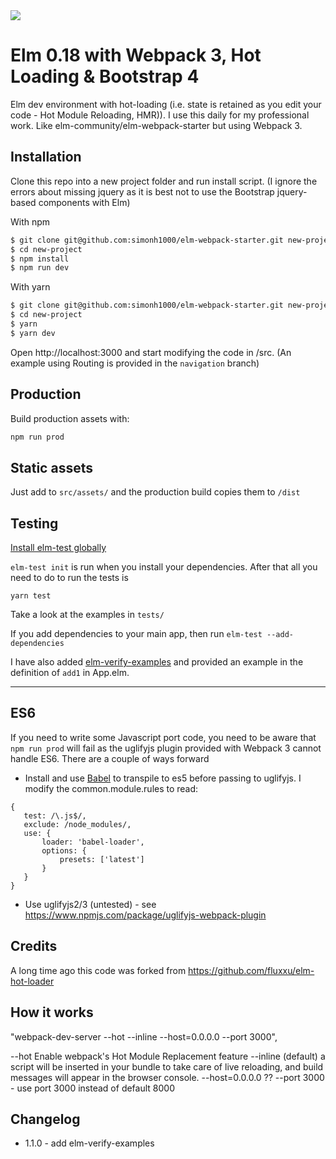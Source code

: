 <img src="https://circleci.com/gh/simonh1000/elm-webpack-starter.png?circle-token=:circle-token">

# Elm 0.18 with Webpack 3, Hot Loading & Bootstrap 4

Elm dev environment with hot-loading (i.e. state is retained as you edit your code - Hot Module Reloading, HMR)). I use this daily for my professional work. Like elm-community/elm-webpack-starter but using Webpack 3.

## Installation

Clone this repo into a new project folder and run install script.
(I ignore the errors about missing jquery as it is best not to use the Bootstrap jquery-based components with Elm)

With npm

```sh
$ git clone git@github.com:simonh1000/elm-webpack-starter.git new-project
$ cd new-project
$ npm install
$ npm run dev
```

With yarn
```sh
$ git clone git@github.com:simonh1000/elm-webpack-starter.git new-project
$ cd new-project
$ yarn
$ yarn dev
 ```

Open http://localhost:3000 and start modifying the code in /src.
(An example using Routing is provided in the `navigation` branch)

## Production

Build production assets with:

```sh
npm run prod
```

## Static assets

Just add to `src/assets/` and the production build copies them to `/dist`

## Testing

[Install elm-test globally](https://github.com/elm-community/elm-test#running-tests-locally)

`elm-test init` is run when you install your dependencies. After that all you need to do to run the tests is

```
yarn test
```

Take a look at the examples in `tests/`

If you add dependencies to your main app, then run `elm-test --add-dependencies`

I have also added [elm-verify-examples](https://github.com/stoeffel/elm-verify-examples) and provided an example in the definition of `add1` in App.elm.

<hr />

## ES6

If you need to write some Javascript port code, you need to be aware that `npm run prod` will fail as the uglifyjs plugin provided with Webpack 3 cannot handle ES6. There are a couple of ways forward

- Install and use [Babel](https://babeljs.io/) to transpile to es5 before passing to uglifyjs. I modify the common.module.rules to read:
```
{
   test: /\.js$/,
   exclude: /node_modules/,
   use: {
       loader: 'babel-loader',
       options: {
           presets: ['latest']
       }
   }
}
```

- Use uglifyjs2/3 (untested) - see https://www.npmjs.com/package/uglifyjs-webpack-plugin

## Credits

A long time ago this code was forked from https://github.com/fluxxu/elm-hot-loader

## How it works

"webpack-dev-server --hot --inline --host=0.0.0.0 --port 3000",

--hot Enable webpack's Hot Module Replacement feature
--inline (default) a script will be inserted in your bundle to take care of live reloading, and build messages will appear in the browser console.
--host=0.0.0.0 ??
--port 3000 - use port 3000 instead of default 8000

## Changelog

 - 1.1.0 - add elm-verify-examples
